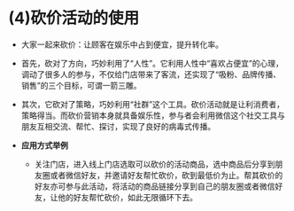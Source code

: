 # (4)砍价活动的使用

*   大家一起来砍价：让顾客在娱乐中占到便宜，提升转化率。

*   首先，砍对了方向，巧妙利用了“人性”。它利用人性中“喜欢占便宜”的心理，调动了很多人的参与，不仅给门店带来了客流，还实现了“吸粉、品牌传播、销售”的三个目标，可谓一箭三雕。

*   其次，它砍对了策略，巧妙利用“社群”这个工具。砍价活动就是让利消费者，策略得当。而砍价营销本身就具备娱乐性，参与者会利用微信这个社交工具与朋友互相交流、帮忙、探讨，实现了良好的病毒式传播。

*   **应用方式举例**

    *   关注门店，进入线上门店选取可以砍价的活动商品，选中商品后分享到朋友圈或者微信好友，并邀请好友帮忙砍价，砍到最低价为止。帮其砍价的好友亦可参与此活动，将活动的商品链接分享到自己的朋友圈或者微信好友，让他的好友帮忙砍价，如此无限循环下去。
